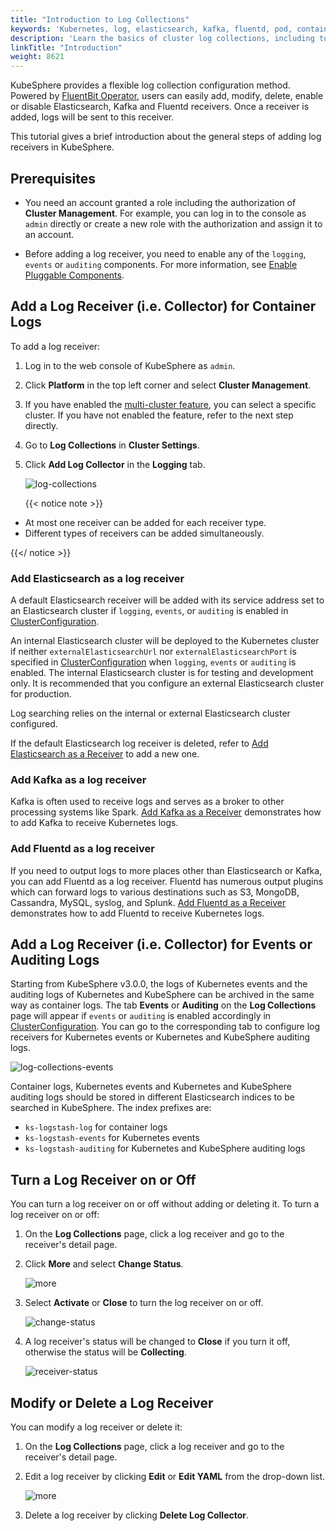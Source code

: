 ```yaml
---
title: "Introduction to Log Collections"
keywords: 'Kubernetes, log, elasticsearch, kafka, fluentd, pod, container, fluentbit, output'
description: 'Learn the basics of cluster log collections, including tools and general steps.'
linkTitle: "Introduction"
weight: 8621
---
```


KubeSphere provides a flexible log collection configuration method. Powered by [FluentBit Operator](https://github.com/kubesphere/fluentbit-operator/), users can easily add, modify, delete, enable or disable Elasticsearch, Kafka and Fluentd receivers. Once a receiver is added, logs will be sent to this receiver.

This tutorial gives a brief introduction about the general steps of adding log receivers in KubeSphere.

## Prerequisites

- You need an account granted a role including the authorization of **Cluster Management**. For example, you can log in to the console as `admin` directly or create a new role with the authorization and assign it to an account.

- Before adding a log receiver, you need to enable any of the `logging`, `events` or `auditing` components. For more information, see [Enable Pluggable Components](../../../../pluggable-components/).

## Add a Log Receiver (i.e. Collector) for Container Logs

To add a log receiver:

1. Log in to the web console of KubeSphere as `admin`.

2. Click **Platform** in the top left corner and select **Cluster Management**.

3. If you have enabled the [multi-cluster feature](../../../../multicluster-management/), you can select a specific cluster. If you have not enabled the feature, refer to the next step directly.

4. Go to **Log Collections** in **Cluster Settings**.

5. Click **Add Log Collector** in the **Logging** tab.

   ![log-collections](/images/docs/cluster-administration/cluster-settings/log-collections/introduction/log-collections.png)

   {{< notice note >}}

- At most one receiver can be added for each receiver type.
- Different types of receivers can be added simultaneously.

{{</ notice >}}

### Add Elasticsearch as a log receiver

A default Elasticsearch receiver will be added with its service address set to an Elasticsearch cluster if `logging`, `events`, or `auditing` is enabled in [ClusterConfiguration](https://github.com/kubesphere/kubekey/blob/release-1.1/docs/config-example.md).

An internal Elasticsearch cluster will be deployed to the Kubernetes cluster if neither `externalElasticsearchUrl` nor `externalElasticsearchPort` is specified in [ClusterConfiguration](https://github.com/kubesphere/kubekey/blob/release-1.1/docs/config-example.md) when `logging`, `events` or `auditing` is enabled. The internal Elasticsearch cluster is for testing and development only. It is recommended that you configure an external Elasticsearch cluster for production.

Log searching relies on the internal or external Elasticsearch cluster configured.

If the default Elasticsearch log receiver is deleted, refer to [Add Elasticsearch as a Receiver](../add-es-as-receiver/) to add a new one.

### Add Kafka as a log receiver

Kafka is often used to receive logs and serves as a broker to other processing systems like Spark. [Add Kafka as a Receiver](../add-kafka-as-receiver/) demonstrates how to add Kafka to receive Kubernetes logs.

### Add Fluentd as a log receiver

If you need to output logs to more places other than Elasticsearch or Kafka, you can add Fluentd as a log receiver. Fluentd has numerous output plugins which can forward logs to various destinations such as S3, MongoDB, Cassandra, MySQL, syslog, and Splunk. [Add Fluentd as a Receiver](../add-fluentd-as-receiver/) demonstrates how to add Fluentd to receive Kubernetes logs.

## Add a Log Receiver (i.e. Collector) for Events or Auditing Logs

Starting from KubeSphere v3.0.0, the logs of Kubernetes events and the auditing logs of Kubernetes and KubeSphere can be archived in the same way as container logs. The tab **Events** or **Auditing** on the **Log Collections** page will appear if `events` or `auditing` is enabled accordingly in [ClusterConfiguration](https://github.com/kubesphere/kubekey/blob/release-1.1/docs/config-example.md). You can go to the corresponding tab to configure log receivers for Kubernetes events or Kubernetes and KubeSphere auditing logs.

![log-collections-events](/images/docs/cluster-administration/cluster-settings/log-collections/introduction/log-collections-events.png)

Container logs, Kubernetes events and Kubernetes and KubeSphere auditing logs should be stored in different Elasticsearch indices to be searched in KubeSphere. The index prefixes are:

- `ks-logstash-log` for container logs
- `ks-logstash-events` for Kubernetes events
- `ks-logstash-auditing` for Kubernetes and KubeSphere auditing logs

## Turn a Log Receiver on or Off

You can turn a log receiver on or off without adding or deleting it. To turn a log receiver on or off:

1. On the **Log Collections** page, click a log receiver and go to the receiver's detail page.
2. Click **More** and select **Change Status**.

    ![more](/images/docs/cluster-administration/cluster-settings/log-collections/introduction/more.png)

3. Select **Activate** or **Close** to turn the log receiver on or off.

    ![change-status](/images/docs/cluster-administration/cluster-settings/log-collections/introduction/change-status.png)

4. A log receiver's status will be changed to **Close** if you turn it off, otherwise the status will be **Collecting**.

    ![receiver-status](/images/docs/cluster-administration/cluster-settings/log-collections/introduction/receiver-status.png)

## Modify or Delete a Log Receiver

You can modify a log receiver or delete it:

1. On the **Log Collections** page, click a log receiver and go to the receiver's detail page.
2. Edit a log receiver by clicking **Edit** or **Edit YAML** from the drop-down list.

    ![more](/images/docs/cluster-administration/cluster-settings/log-collections/introduction/more.png)

3. Delete a log receiver by clicking **Delete Log Collector**.
